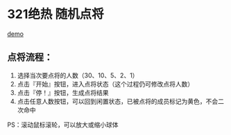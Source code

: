 # 321绝热 随机点将

[demo](https://321jr.github.io/lottery/)



## 点将流程：

1. 选择当次要点将的人数（30、10、5、2、1）
2. 点击『开始』按钮，进入点将状态（这个过程仍可修改点将人数）
3. 点击『停！』按钮，生成点将结果
4. 点击任意人数按钮，可以回到闲置状态，已被点将的成员标记为黄色，不会二次命中

PS：滚动鼠标滚轮，可以放大或缩小球体
